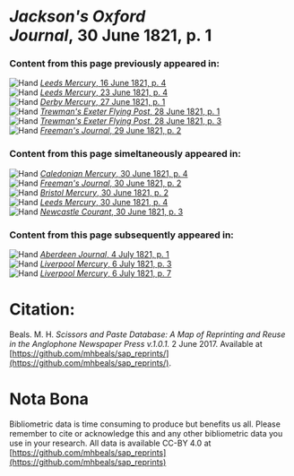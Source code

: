 # *Jackson's Oxford Journal*, 30 June 1821, p. 1  
  
### Content from this page previously appeared in:  
![Hand](http://scissorsandpaste.net/wp-content/uploads/2017/06/smallhandpointer.png) [*Leeds Mercury*, 16 June 1821, p. 4](https://mhbeals.github.io/sap_html/Leeds-Mercury/Leeds-Mercury-16-June-1821-p-4)  
![Hand](http://scissorsandpaste.net/wp-content/uploads/2017/06/smallhandpointer.png) [*Leeds Mercury*, 23 June 1821, p. 4](https://mhbeals.github.io/sap_html/Leeds-Mercury/Leeds-Mercury-23-June-1821-p-4)  
![Hand](http://scissorsandpaste.net/wp-content/uploads/2017/06/smallhandpointer.png) [*Derby Mercury*, 27 June 1821, p. 1](https://mhbeals.github.io/sap_html/Derby-Mercury/Derby-Mercury-27-June-1821-p-1)  
![Hand](http://scissorsandpaste.net/wp-content/uploads/2017/06/smallhandpointer.png) [*Trewman's Exeter Flying Post*, 28 June 1821, p. 1](https://mhbeals.github.io/sap_html/Trewman's-Exeter-Flying-Post/Trewman's-Exeter-Flying-Post-28-June-1821-p-1)  
![Hand](http://scissorsandpaste.net/wp-content/uploads/2017/06/smallhandpointer.png) [*Trewman's Exeter Flying Post*, 28 June 1821, p. 3](https://mhbeals.github.io/sap_html/Trewman's-Exeter-Flying-Post/Trewman's-Exeter-Flying-Post-28-June-1821-p-3)  
![Hand](http://scissorsandpaste.net/wp-content/uploads/2017/06/smallhandpointer.png) [*Freeman's Journal*, 29 June 1821, p. 2](https://mhbeals.github.io/sap_html/Freeman's-Journal/Freeman's-Journal-29-June-1821-p-2)  
  
### Content from this page simeltaneously appeared in:  
![Hand](http://scissorsandpaste.net/wp-content/uploads/2017/06/smallhandpointer.png) [*Caledonian Mercury*, 30 June 1821, p. 4](https://mhbeals.github.io/sap_html/Caledonian-Mercury/Caledonian-Mercury-30-June-1821-p-4)  
![Hand](http://scissorsandpaste.net/wp-content/uploads/2017/06/smallhandpointer.png) [*Freeman's Journal*, 30 June 1821, p. 2](https://mhbeals.github.io/sap_html/Freeman's-Journal/Freeman's-Journal-30-June-1821-p-2)  
![Hand](http://scissorsandpaste.net/wp-content/uploads/2017/06/smallhandpointer.png) [*Bristol Mercury*, 30 June 1821, p. 2](https://mhbeals.github.io/sap_html/Bristol-Mercury/Bristol-Mercury-30-June-1821-p-2)  
![Hand](http://scissorsandpaste.net/wp-content/uploads/2017/06/smallhandpointer.png) [*Leeds Mercury*, 30 June 1821, p. 4](https://mhbeals.github.io/sap_html/Leeds-Mercury/Leeds-Mercury-30-June-1821-p-4)  
![Hand](http://scissorsandpaste.net/wp-content/uploads/2017/06/smallhandpointer.png) [*Newcastle Courant*, 30 June 1821, p. 3](https://mhbeals.github.io/sap_html/Newcastle-Courant/Newcastle-Courant-30-June-1821-p-3)  
  
### Content from this page subsequently appeared in:  
![Hand](http://scissorsandpaste.net/wp-content/uploads/2017/06/smallhandpointer.png) [*Aberdeen Journal*, 4 July 1821, p. 1](https://mhbeals.github.io/sap_html/Aberdeen-Journal/Aberdeen-Journal-4-July-1821-p-1)  
![Hand](http://scissorsandpaste.net/wp-content/uploads/2017/06/smallhandpointer.png) [*Liverpool Mercury*, 6 July 1821, p. 3](https://mhbeals.github.io/sap_html/Liverpool-Mercury/Liverpool-Mercury-6-July-1821-p-3)  
![Hand](http://scissorsandpaste.net/wp-content/uploads/2017/06/smallhandpointer.png) [*Liverpool Mercury*, 6 July 1821, p. 7](https://mhbeals.github.io/sap_html/Liverpool-Mercury/Liverpool-Mercury-6-July-1821-p-7)  


# Citation: 

Beals. M. H. *Scissors and Paste Database: A Map of Reprinting and Reuse in the Anglophone Newspaper Press v.1.0.1.* 2 June 2017. Available at [https://github.com/mhbeals/sap_reprints/](https://github.com/mhbeals/sap_reprints/). 

# Nota Bona

Bibliometric data is time consuming to produce but benefits us all. Please remember to cite or acknowledge this and any other bibliometric data you use in your research. All data is available CC-BY 4.0 at [https://github.com/mhbeals/sap_reprints](https://github.com/mhbeals/sap_reprints)
